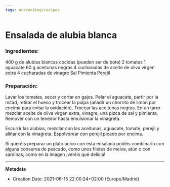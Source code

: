 ```yaml
---
tags: on/cooking/recipes
---
```

# Ensalada de alubia blanca
### Ingredientes:
400 g de alubias blancas cocidas (pueden ser de bote)
2 tomates
1 aguacate
60 g aceitunas negras
4 cucharadas de aceite de oliva virgen extra
4 cucharadas de vinagre
Sal
Pimienta
Perejil
### Preparación: 
Lavar los tomates, secar y cortar en gajos. Pelar el aguacate, partir por la mitad, retirar el hueso y trocear la pulpa (añadir un chorrito de limón por encima para evitar la oxidación). Trocear las aceitunas negras. En un tarro mezclar aceite de oliva virgen extra, vinagre, una pizca de sal y pimienta. Remover con un tenedor hasta emulsionar la vinagreta.

Escurrir las alubias, mezclar con las aceitunas, aguacate, tomate, perejil y aliñar con la vinagreta. Espolvorear con perejil picado por encima.

Si queréis preparar un plato único con esta ensalada podéis combinarlo con alguna conserva de pescado, como unos filetes de melva, atún o con sardinas, como en la imagen ¡veréis qué delicia!

---
**Metadata**
- Creation Date: 2021-06-15 22:00:24+02:00 (Europe/Madrid)
